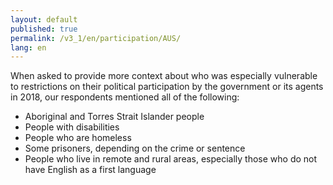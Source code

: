 ```yaml
---
layout: default
published: true
permalink: /v3_1/en/participation/AUS/
lang: en
---
```


When asked to provide more context about who was especially vulnerable to restrictions on their political participation by the government or its agents in 2018, our respondents mentioned all of the following:
-	Aboriginal and Torres Strait Islander people
-	People with disabilities
-	People who are homeless
-	Some prisoners, depending on the crime or sentence
-	People who live in remote and rural areas, especially those who do not have English as a first language


